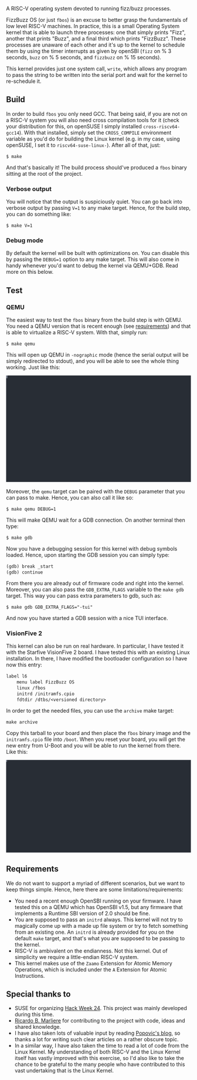 A RISC-V operating system devoted to running fizz/buzz processes.

FizzBuzz OS (or just `fbos`) is an excuse to better grasp the fundamentals of
low level RISC-V machines. In practice, this is a small Operating System kernel
that is able to launch three processes: one that simply prints "Fizz", another
that prints "Buzz", and a final third which prints "FizzBuzz". These processes
are unaware of each other and it's up to the kernel to schedule them by using
the timer interrupts as given by openSBI (`fizz` on % 3 seconds, `buzz` on % 5
seconds, and `fizzbuzz` on % 15 seconds).

This kernel provides just one system call, `write`, which allows any program to
pass the string to be written into the serial port and wait for the kernel to
re-schedule it.

## Build

In order to build `fbos` you only need GCC. That being said, if you are not on a
RISC-V system you will also need cross compilation tools for it (check your
distribution for this, on openSUSE I simply installed `cross-riscv64-gcc14`).
With that installed, simply set the `CROSS_COMPILE` environment variable as
you'd do for building the Linux kernel (e.g. in my case, using openSUSE, I set
it to `riscv64-suse-linux-`). After all of that, just:

```
$ make
```

And that's basically it! The build process should've produced a `fbos` binary
sitting at the root of the project.

### Verbose output

You will notice that the output is suspiciously quiet. You can go back into
verbose output by passing `V=1` to any make target. Hence, for the build step,
you can do something like:

```
$ make V=1
```

### Debug mode

By default the kernel will be built with optimizations on. You can disable this
by passing the `DEBUG=1` option to any make target. This will also come in handy
whenever you'd want to debug the kernel via QEMU+GDB. Read more on this below.

## Test
### QEMU

The easiest way to test the `fbos` binary from the build step is with QEMU. You
need a QEMU version that is recent enough (see [requirements](#requirements))
and that is able to virtualize a RISC-V system. With that, simply run:

```
$ make qemu
```

This will open up QEMU in `-nographic` mode (hence the serial output will be
simply redirected to stdout), and you will be able to see the whole thing
working. Just like this:

![Demo on QEMU](./doc/qemu.svg)

Moreover, the `qemu` target can be paired with the `DEBUG` parameter that you
can pass to make. Hence, you can also call it like so:

```
$ make qemu DEBUG=1
```

This will make QEMU wait for a GDB connection. On another terminal then type:

```
$ make gdb
```

Now you have a debugging session for this kernel with debug symbols loaded.
Hence, upon starting the GDB session you can simply type:

```
(gdb) break _start
(gdb) continue
```

From there you are already out of firmware code and right into the kernel.
Moreover, you can also pass the `GDB_EXTRA_FLAGS` variable to the `make gdb`
target. This way you can pass extra parameters to gdb, such as:

```
$ make gdb GDB_EXTRA_FLAGS="-tui"
```

And now you have started a GDB session with a nice TUI interface.

### VisionFive 2

This kernel can also be run on real hardware. In particular, I have tested it
with the Starfive VisionFive 2 board. I have tested this with an existing Linux
installation. In there, I have modified the bootloader configuration so I have
now this entry:

```
label l6
	menu label FizzBuzz OS
	linux /fbos
	initrd /initramfs.cpio
	fdtdir /dtbs/<versioned directory>
```

In order to get the needed files, you can use the `archive` make target:

```
make archive
```

Copy this tarball to your board and then place the `fbos` binary image and the
`initramfs.cpio` file into `/boot`. When you reset your board, you will get the
new entry from U-Boot and you will be able to run the kernel from there. Like
this:

![Demo on VisionFive 2](./doc/vf2.svg)

## Requirements

We do not want to support a myriad of different scenarios, but we want to keep
things simple. Hence, here there are some limitations/requirements:

- You need a recent enough OpenSBI running on your firmware. I have tested this
  on a QEMU which has OpenSBI v1.5, but any firmware that implements a Runtime
  SBI version of 2.0 should be fine.
- You are supposed to pass an `initrd` always. This kernel will not try to
  magically come up with a made up file system or try to fetch something from an
  existing one. An `initrd` is already provided for you on the default `make`
  target, and that's what you are supposed to be passing to the kernel.
- RISC-V is ambivalent on the endianness. Not this kernel. Out of simplicity we
  require a little-endian RISC-V system.
- This kernel makes use of the `Zaamo` Extension for Atomic Memory Operations,
  which is included under the `A` Extension for Atomic Instructions.

## Special thanks to

- SUSE for organizing [Hack Week 24](https://hackweek.opensuse.org/24/projects).
  This project was mainly developed during this time.
- [Ricardo B. Marliere](https://github.com/rbmarliere) for contributing to the
  project with code, ideas and shared knowledge.
- I have also taken lots of valuable input by reading [Popovic's
  blog](https://popovicu.com/), so thanks a lot for writing such clear articles
  on a rather obscure topic.
- In a similar way, I have also taken the time to read a lot of code from the
  Linux Kernel. My understanding of both RISC-V and the Linux Kernel itself has
  vastly improved with this exercise, so I'd also like to take the chance to be
  grateful to the many people who have contributed to this vast undertaking that
  is the Linux Kernel.
